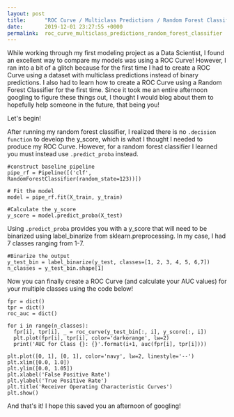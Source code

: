 ```yaml
---
layout: post
title:      "ROC Curve / Multiclass Predictions / Random Forest Classifier"
date:       2019-12-01 23:27:55 +0000
permalink:  roc_curve_multiclass_predictions_random_forest_classifier
---
```



While working through my first modeling project as a Data Scientist, I found an excellent way to compare my models was using a ROC Curve!  However, I ran into a bit of a glitch because for the first time I had to create a ROC Curve using a dataset with multiclass predictions instead of binary predictions.  I also had to learn how to create a ROC Curve using a Random Forest Classifier for the first time.  Since it took me an entire afternoon googling to figure these things out, I thought I would blog about them to hopefully help someone in the future, that being you!

Let's begin!

After running my random forest classifier, I realized there is no `.decision function` to develop the y_score, which is what I thought I needed to produce my ROC Curve.  However, for a random forest classifier I learned you must instead use `.predict_proba` instead.

```
#construct baseline pipeline
pipe_rf = Pipeline([('clf', RandomForestClassifier(random_state=123))])
```
```
# Fit the model
model = pipe_rf.fit(X_train, y_train)
```
```
#Calculate the y_score
y_score = model.predict_proba(X_test)
```

Using `.predict_proba` provides you with a y_score that will need to be binarized using label_binarize from sklearn.preprocessing.  In my case, I had 7 classes ranging from 1-7.

```
#Binarize the output
y_test_bin = label_binarize(y_test, classes=[1, 2, 3, 4, 5, 6,7])
n_classes = y_test_bin.shape[1]
```

Now you can finally create a ROC Curve (and calculate your AUC values) for your multiple classes using the code below!

```
fpr = dict()
tpr = dict()
roc_auc = dict()

for i in range(n_classes):
  fpr[i], tpr[i], _ = roc_curve(y_test_bin[:, i], y_score[:, i])
  plt.plot(fpr[i], tpr[i], color='darkorange', lw=2)
  print('AUC for Class {}: {}'.format(i+1, auc(fpr[i], tpr[i])))

plt.plot([0, 1], [0, 1], color='navy', lw=2, linestyle='--')
plt.xlim([0.0, 1.0])
plt.ylim([0.0, 1.05])
plt.xlabel('False Positive Rate')
plt.ylabel('True Positive Rate')
plt.title('Receiver Operating Characteristic Curves')
plt.show()
```

And that's it!  I hope this saved you an afternoon of googling!



